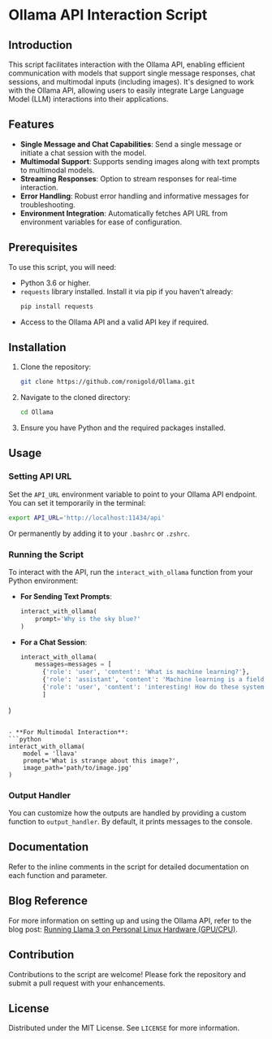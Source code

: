 # Ollama API Interaction Script

## Introduction

This script facilitates interaction with the Ollama API, enabling efficient communication with models that support single message responses, chat sessions, and multimodal inputs (including images). It's designed to work with the Ollama API, allowing users to easily integrate Large Language Model (LLM) interactions into their applications.

## Features

- **Single Message and Chat Capabilities**: Send a single message or initiate a chat session with the model.
- **Multimodal Support**: Supports sending images along with text prompts to multimodal models.
- **Streaming Responses**: Option to stream responses for real-time interaction.
- **Error Handling**: Robust error handling and informative messages for troubleshooting.
- **Environment Integration**: Automatically fetches API URL from environment variables for ease of configuration.

## Prerequisites

To use this script, you will need:

- Python 3.6 or higher.
- `requests` library installed. Install it via pip if you haven't already:
  ```bash
  pip install requests
  ```
- Access to the Ollama API and a valid API key if required.

## Installation

1. Clone the repository:
   ```bash
   git clone https://github.com/ronigold/Ollama.git
   ```
2. Navigate to the cloned directory:
   ```bash
   cd Ollama
   ```
3. Ensure you have Python and the required packages installed.

## Usage

### Setting API URL

Set the `API_URL` environment variable to point to your Ollama API endpoint. You can set it temporarily in the terminal:
```bash
export API_URL='http://localhost:11434/api'
```
Or permanently by adding it to your `.bashrc` or `.zshrc`.

### Running the Script

To interact with the API, run the `interact_with_ollama` function from your Python environment:

- **For Sending Text Prompts**:
  ```python
  interact_with_ollama(
      prompt='Why is the sky blue?'
  )
  ```

- **For a Chat Session**:
  ```python
  interact_with_ollama(
      messages=messages = [
        {'role': 'user', 'content': 'What is machine learning?'},
        {'role': 'assistant', 'content': 'Machine learning is a field of AI that enables systems to learn and improve from experience without being explicitly programmed.'
        {'role': 'user', 'content': 'interesting! How do these systems learn without explicitly programmed?'},}
        ]
)
  ```

- **For Multimodal Interaction**:
  ```python
  interact_with_ollama(
      model = 'llava'
      prompt='What is strange about this image?', 
      image_path='path/to/image.jpg'
  )
  ```

### Output Handler

You can customize how the outputs are handled by providing a custom function to `output_handler`. By default, it prints messages to the console.

## Documentation

Refer to the inline comments in the script for detailed documentation on each function and parameter.

## Blog Reference

For more information on setting up and using the Ollama API, refer to the blog post: [Running Llama 3 on Personal Linux Hardware (GPU/CPU)](https://example.com/running-llama3).

## Contribution

Contributions to the script are welcome! Please fork the repository and submit a pull request with your enhancements.

## License

Distributed under the MIT License. See `LICENSE` for more information.
